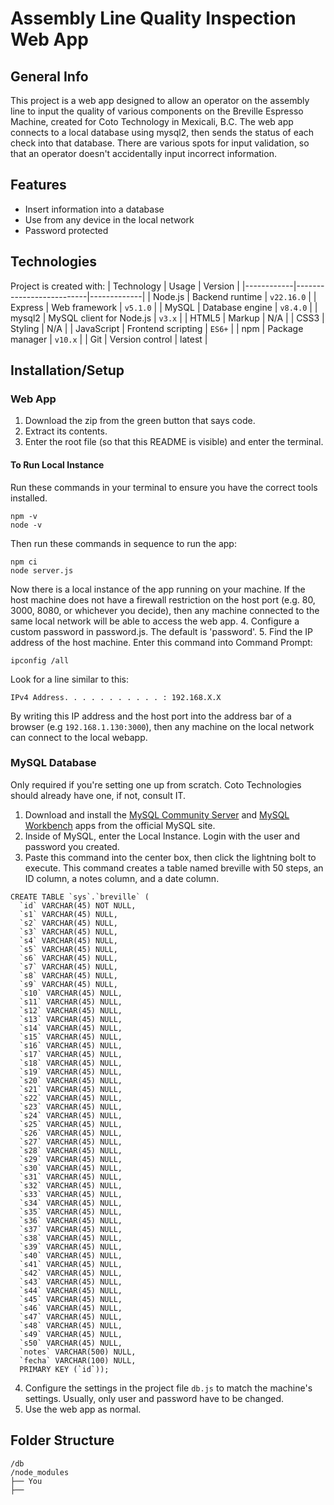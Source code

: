 # Assembly Line Quality Inspection Web App
## General Info
This project is a web app designed to allow an operator on the assembly line to input the quality of various components on the Breville Espresso Machine, created for Coto Technology in Mexicali, B.C.
The web app connects to a local database using mysql2, then sends the status of each check into that database. There are various spots for input validation, so that an operator doesn't accidentally input incorrect information.
## Features
- Insert information into a database
- Use from any device in the local network
- Password protected
## Technologies
Project is created with:
| Technology | Usage                    | Version     |
|------------|--------------------------|-------------|
| Node.js    | Backend runtime          | `v22.16.0`  |
| Express    | Web framework            | `v5.1.0`    |
| MySQL      | Database engine          | `v8.4.0`    |
| mysql2     | MySQL client for Node.js | `v3.x`      |
| HTML5      | Markup                   | N/A         |
| CSS3       | Styling                  | N/A         |
| JavaScript | Frontend scripting       | `ES6+`      |
| npm        | Package manager          | `v10.x`     |
| Git        | Version control          | latest      |
## Installation/Setup
### Web App
1. Download the zip from the green button that says code.
2. Extract its contents.
3. Enter the root file (so that this README is visible) and enter the terminal.
#### To Run Local Instance
Run these commands in your terminal to ensure you have the correct tools installed.
```
npm -v
node -v
```
Then run these commands in sequence to run the app:
```
npm ci
node server.js
``` 
Now there is a local instance of the app running on your machine. If the host machine does not have a firewall restriction on the host port (e.g. 80, 3000, 8080, or whichever you decide), then any machine connected to the same local network will be able to access the web app.
4. Configure a custom password in password.js. The default is 'password'.
5. Find the IP address of the host machine.
Enter this command into Command Prompt:
```
ipconfig /all
```
Look for a line similar to this:
```
IPv4 Address. . . . . . . . . . . : 192.168.X.X
```
By writing this IP address and the host port into the address bar of a browser (e.g ```192.168.1.130:3000```), then any machine on the local network can connect to the local webapp.
### MySQL Database
Only required if you're setting one up from scratch. Coto Technologies should already have one, if not, consult IT.
1. Download and install the [MySQL Community Server](https://dev.mysql.com/downloads/mysql/) and [MySQL Workbench](https://dev.mysql.com/downloads/workbench/) apps from the official MySQL site.
2. Inside of MySQL, enter the Local Instance. Login with the user and password you created.
3. Paste this command into the center box, then click the lightning bolt to execute. This command creates a table named breville with 50 steps, an ID column, a notes column, and a date column.
```
CREATE TABLE `sys`.`breville` (
  `id` VARCHAR(45) NOT NULL,
  `s1` VARCHAR(45) NULL,
  `s2` VARCHAR(45) NULL,
  `s3` VARCHAR(45) NULL,
  `s4` VARCHAR(45) NULL,
  `s5` VARCHAR(45) NULL,
  `s6` VARCHAR(45) NULL,
  `s7` VARCHAR(45) NULL,
  `s8` VARCHAR(45) NULL,
  `s9` VARCHAR(45) NULL,
  `s10` VARCHAR(45) NULL,
  `s11` VARCHAR(45) NULL,
  `s12` VARCHAR(45) NULL,
  `s13` VARCHAR(45) NULL,
  `s14` VARCHAR(45) NULL,
  `s15` VARCHAR(45) NULL,
  `s16` VARCHAR(45) NULL,
  `s17` VARCHAR(45) NULL,
  `s18` VARCHAR(45) NULL,
  `s19` VARCHAR(45) NULL,
  `s20` VARCHAR(45) NULL,
  `s21` VARCHAR(45) NULL,
  `s22` VARCHAR(45) NULL,
  `s23` VARCHAR(45) NULL,
  `s24` VARCHAR(45) NULL,
  `s25` VARCHAR(45) NULL,
  `s26` VARCHAR(45) NULL,
  `s27` VARCHAR(45) NULL,
  `s28` VARCHAR(45) NULL,
  `s29` VARCHAR(45) NULL,
  `s30` VARCHAR(45) NULL,
  `s31` VARCHAR(45) NULL,
  `s32` VARCHAR(45) NULL,
  `s33` VARCHAR(45) NULL,
  `s34` VARCHAR(45) NULL,
  `s35` VARCHAR(45) NULL,
  `s36` VARCHAR(45) NULL,
  `s37` VARCHAR(45) NULL,
  `s38` VARCHAR(45) NULL,
  `s39` VARCHAR(45) NULL,
  `s40` VARCHAR(45) NULL,
  `s41` VARCHAR(45) NULL,
  `s42` VARCHAR(45) NULL,
  `s43` VARCHAR(45) NULL,
  `s44` VARCHAR(45) NULL,
  `s45` VARCHAR(45) NULL,
  `s46` VARCHAR(45) NULL,
  `s47` VARCHAR(45) NULL,
  `s48` VARCHAR(45) NULL,
  `s49` VARCHAR(45) NULL,
  `s50` VARCHAR(45) NULL,
  `notes` VARCHAR(500) NULL,
  `fecha` VARCHAR(100) NULL,
  PRIMARY KEY (`id`));
```
4. Configure the settings in the project file `db.js` to match the machine's settings. Usually, only user and password have to be changed.
5. Use the web app as normal.
## Folder Structure
```
/db
/node_modules
├── You
├── 
```
